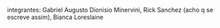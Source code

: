 integrantes: Gabriel Augusto Dionisio Minervini, Rick Sanchez (acho q se escreve assim), Bianca Loreslaine

